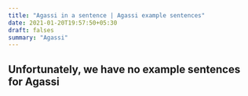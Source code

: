 ```yaml
---
title: "Agassi in a sentence | Agassi example sentences"
date: 2021-01-20T19:57:50+05:30
draft: falses
summary: "Agassi"
---
```

## Unfortunately, we have no example sentences for Agassi                 
